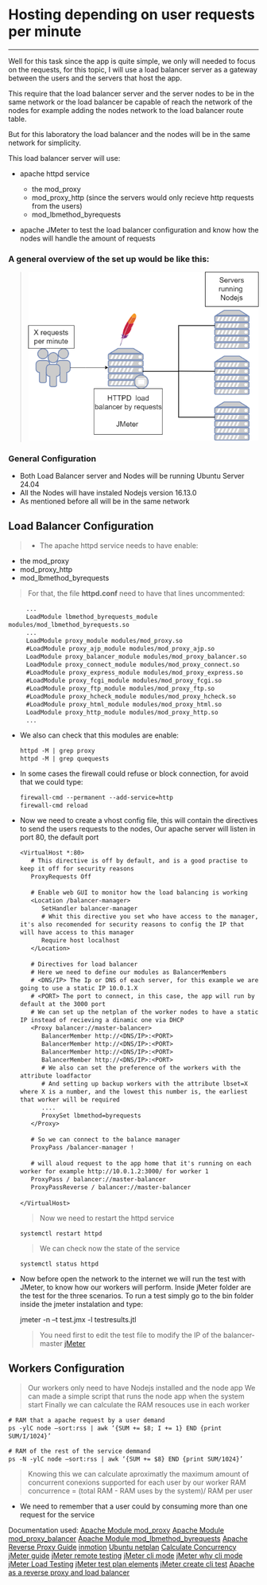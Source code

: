 # Hosting depending on user requests per minute
---

Well for this task since the app is quite simple, we only will needed to focus on the requests,
for this topic, I will use a load balancer server as a gateway between the users and the servers
that host the app.

This require that the load balancer server and the server nodes to be in the same network or 
the load balancer be capable of reach the network of the nodes for example adding the nodes network
to the load balancer route table.

But for this laboratory the load balancer and the nodes will be in the same network for simplicity.

This load balancer server will use:
 - apache httpd service 
    - the mod_proxy 
    - mod_proxy_http (since the servers would only recieve http requests from the users)
    - mod_lbmethod_byrequests

 - apache JMeter to test the load balancer configuration and know how the nodes will handle the amount of requests

### A general overview of the set up would be like this:

> ![Network](https://github.com/MiguelJRM95/wheel_of_fortune/blob/master/media/host.png)


### General Configuration

- Both Load Balancer server and Nodes will be running Ubuntu Server 24.04
- All the Nodes will have instaled Nodejs version 16.13.0
- As mentioned before all will be in the same network


## Load Balancer Configuration
> - The apache httpd service needs to have enable:
   - the mod_proxy 
   - mod_proxy_http
   - mod_lbmethod_byrequests
   > For that, the file **httpd.conf** need to have that lines uncommented:

      
         ...
         LoadModule lbmethod_byrequests_module modules/mod_lbmethod_byrequests.so
         ...
         LoadModule proxy_module modules/mod_proxy.so
         #LoadModule proxy_ajp_module modules/mod_proxy_ajp.so
         LoadModule proxy_balancer_module modules/mod_proxy_balancer.so
         LoadModule proxy_connect_module modules/mod_proxy_connect.so
         #LoadModule proxy_express_module modules/mod_proxy_express.so
         #LoadModule proxy_fcgi_module modules/mod_proxy_fcgi.so
         #LoadModule proxy_ftp_module modules/mod_proxy_ftp.so
         #LoadModule proxy_hcheck_module modules/mod_proxy_hcheck.so
         #LoadModule proxy_html_module modules/mod_proxy_html.so
         LoadModule proxy_http_module modules/mod_proxy_http.so
         ...
      

- We also can check that this modules are enable:

      
      httpd -M | grep proxy
      httpd -M | grep quequests
      

- In some cases the firewall could refuse or block connection, for avoid that we could type:

      
      firewall-cmd --permanent --add-service=http
      firewall-cmd reload
    

- Now we need to create a vhost config file, this will contain the directives to send the users requests to the nodes,
Our apache server will listen in port 80, the default port

      
      <VirtualHost *:80>
         # This directive is off by default, and is a good practise to keep it off for security reasons
         ProxyRequests Off 

         # Enable web GUI to monitor how the load balancing is working
         <Location /balancer-manager>
            SetHandler balancer-manager
            # Whit this directive you set who have access to the manager, it's also recomended for security reasons to config the IP that will have access to this manager
            Require host localhost
         </Location>
         
         # Directives for load balancer
         # Here we need to define our modules as BalancerMembers
         # <DNS/IP> The Ip or DNS of each server, for this example we are going to use a static IP 10.0.1.X
         # <PORT> The port to connect, in this case, the app will run by default at the 3000 port
         # We can set up the netplan of the worker nodes to have a static IP instead of recieving a dinamic one via DHCP
         <Proxy balancer://master-balancer>
            BalancerMember http://<DNS/IP>:<PORT>
            BalancerMember http://<DNS/IP>:<PORT>
            BalancerMember http://<DNS/IP>:<PORT>
            BalancerMember http://<DNS/IP>:<PORT>
            # We also can set the preference of the workers with the attribute loadfactor
            # And setting up backup workers with the attribute lbset=X where X is a number, and the lowest this number is, the earliest that worker will be required
            ....
            ProxySet lbmethod=byrequests
         </Proxy>

         # So we can connect to the balance manager
         ProxyPass /balancer-manager !

         # will aloud request to the app home that it's running on each worker for example http://10.0.1.2:3000/ for worker 1
         ProxyPass / balancer://master-balancer
         ProxyPassReverse / balancer://master-balancer

      </VirtualHost>
      
   > Now we need to restart the httpd service

     
      systemctl restart httpd
      

   > We can check now the state of the service 


      systemctl status httpd
      
- Now before open the network to the internet we will run the test with JMeter, to know how our workers will perform. Inside
   jMeter folder are the test for the three scenarios. To run a test simply go to the bin folder inside the jmeter instalation and type:

    jmeter -n –t test.jmx -l testresults.jtl

    > You need first to edit the test file to modify the IP of the balancer-master
    > [jMeter](../jMeter/)


## Workers Configuration

> Our workers only need to have Nodejs installed and the node app
> We can made a simple script that runs the node app when the system start
> Finally we can calculate the RAM resouces use in each worker

   ````
   # RAM that a apache request by a user demand
   ps -ylC node –sort:rss | awk ‘{SUM += $8; I += 1} END {print SUM/I/1024}’

   ````

   ````
   # RAM of the rest of the service demmand
   ps -N -ylC node –sort:rss | awk ‘{SUM += $8} END {print SUM/1024}’

   ````

> Knowing this we can calculate aproximatly the maximum amount of concurrent conexions supported for each user by our worker
RAM concurrence = (total RAM - RAM uses by the system)/ RAM per user
   - We need to remember that a user could by consuming more than one request for the service


Documentation used:
[Apache Module mod_proxy](https://httpd.apache.org/docs/2.4/mod/mod_proxy.html)
[Apache Module mod_proxy_balancer](https://httpd.apache.org/docs/2.4/mod/mod_proxy_balancer.html)
[Apache Module mod_lbmethod_byrequests](https://httpd.apache.org/docs/2.4/mod/mod_lbmethod_byrequests.html)
[Apache Reverse Proxy Guide](https://httpd.apache.org/docs/2.4/howto/reverse_proxy.html)
[inmotion](https://www.inmotionhosting.com/support/server/apache/apache-load-balancer/)
[Ubuntu netplan](https://mytcpip.com/netplan-ubuntu/)
[Calculate Concurrency](https://www.elconspirador.com/2019/01/13/concurrencia-maxima-de-un-servidor-apache2-gnu-linux/)
[jMeter guide](https://www.guru99.com/guide-to-install-jmeter.html)
[jMeter remote testing](https://jmeter.apache.org/usermanual/remote-test.html)
[jMeter cli mode](https://blog.e-zest.com/how-to-run-jmeter-in-non-gui-mode/)
[jMeter why cli mode](https://community.esri.com/t5/implementing-arcgis-blog/running-an-apache-jmeter-load-test-from-command/ba-p/1065720)
[jMeter Load Testing](https://www.digitalocean.com/community/tutorials/how-to-use-apache-jmeter-to-perform-load-testing-on-a-web-server)
[jMeter test plan elements](https://jmeter.apache.org/usermanual/test_plan.html)
[jMeter create cli test](https://www.blazemeter.com/blog/how-to-create=non-gui-jmeter-tests-with-jmeter-classes)
[Apache as a reverse proxy and load balancer](https://www.youtube.com/watch?v=col3QKMikhI&t=1381s)
